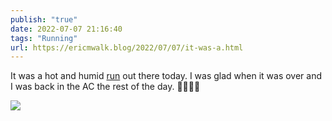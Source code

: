 ```yaml
---
publish: "true"
date: 2022-07-07 21:16:40
tags: "Running"
url: https://ericmwalk.blog/2022/07/07/it-was-a.html
---
```


It was a hot and humid [run](http://www.strava.com/activities/7430421698) out there today. I was glad when it was over and I was back in the AC the rest of the day. 🥵🏃🏻‍♂️

![](https://ericmwalk.blog/uploads/2022/531b8312ac.jpg)